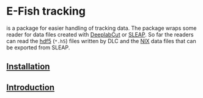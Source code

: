 # E-Fish tracking

is a package for easier handling of tracking data. The package wraps some reader for data files created with [DeeplabCut](https://deeplabcut.org/) or [SLEAP](https://deeplabcut.org/). 
So far the readers can read the [hdf5](https://hdfgroup.org/) (``*.h5``) files written by DLC and the [NIX](https://github.com/g-node/nix) data files that can be exported from SLEAP.

## [Installation](installation.md)

## [Introduction](introduction.md)
